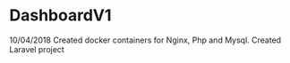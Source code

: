 # DashboardV1

10/04/2018
Created docker containers for Nginx, Php and Mysql.
Created Laravel project

